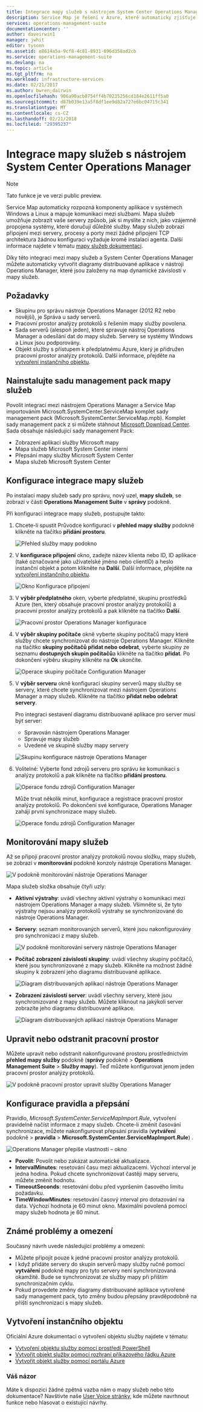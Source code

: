 ```yaml
---
title: Integrace mapy služeb s nástrojem System Center Operations Manager | Microsoft Docs
description: Service Map je řešení v Azure, které automaticky zjišťuje komponenty aplikací v systémech Windows a Linux a mapuje komunikace mezi těmito službami. Tento článek popisuje pomocí mapy služeb pro automatické vytvoření diagramy distribuované aplikace v nástroji Operations Manager.
services: operations-management-suite
documentationcenter: ''
author: daveirwin1
manager: jwhit
editor: tysonn
ms.assetid: e8614a5a-9cf8-4c81-8931-896d358ad2cb
ms.service: operations-management-suite
ms.devlang: na
ms.topic: article
ms.tgt_pltfrm: na
ms.workload: infrastructure-services
ms.date: 02/21/2017
ms.author: bwren;dairwin
ms.openlocfilehash: 906a90acb8754ff4b70235256cd184e2611ff5a0
ms.sourcegitcommit: d87b039e13a5f8df1ee9d82a727e6bc04715c341
ms.translationtype: MT
ms.contentlocale: cs-CZ
ms.lasthandoff: 02/21/2018
ms.locfileid: "29395237"
---
```

# <a name="service-map-integration-with-system-center-operations-manager"></a>Integrace mapy služeb s nástrojem System Center Operations Manager
  > [!NOTE]
  > Tato funkce je ve verzi public preview.
  > 
  
Service Map automaticky rozpozná komponenty aplikace v systémech Windows a Linux a mapuje komunikaci mezi službami. Mapa služeb umožňuje zobrazit vaše servery způsob, jak si myslíte z nich, jako vzájemně propojena systémy, které doručují důležité služby. Mapy služeb zobrazí připojení mezi servery, procesy a porty mezi žádné připojení TCP architektura žádnou konfiguraci vyžaduje kromě instalaci agenta. Další informace najdete v tématu [mapy služeb dokumentaci](operations-management-suite-service-map.md).

Díky této integraci mezi mapy služeb a System Center Operations Manager můžete automaticky vytvořit diagramy distribuované aplikace v nástroji Operations Manager, které jsou založeny na map dynamické závislostí v mapy služeb.

## <a name="prerequisites"></a>Požadavky
* Skupinu pro správu nástroje Operations Manager (2012 R2 nebo novější), je Správa u sady serverů.
* Pracovní prostor analýzy protokolů s řešením mapy služby povolena.
* Sada serverů (alespoň jeden), které spravuje nástroj Operations Manager a odesílání dat do mapy služeb. Servery se systémy Windows a Linux jsou podporovány.
* Objekt služby s přístupem k předplatnému Azure, který je přidružen pracovní prostor analýzy protokolů. Další informace, přejděte na [vytvoření instančního objektu](#creating-a-service-principal).

## <a name="install-the-service-map-management-pack"></a>Nainstalujte sadu management pack mapy služeb
Povolit integraci mezi nástrojem Operations Manager a Service Map importováním Microsoft.SystemCenter.ServiceMap komplet sady management pack (Microsoft.SystemCenter.ServiceMap.mpb). Komplet sady management pack z si můžete stáhnout [Microsoft Download Center](https://www.microsoft.com/download/details.aspx?id=55763). Sada obsahuje následující sady management Pack:
* Zobrazení aplikací služby Microsoft mapy
* Mapa služeb Microsoft System Center interní
* Přepsání mapy služby Microsoft System Center
* Mapa služeb Microsoft System Center

## <a name="configure-the-service-map-integration"></a>Konfigurace integrace mapy služeb
Po instalaci mapy služeb sady pro správu, nový uzel, **mapy služeb**, se zobrazí v části **Operations Management Suite** v **správy** podokně. 

Při konfiguraci integrace mapy služeb, postupujte takto:

1. Chcete-li spustit Průvodce konfigurací v **přehled mapy služby** podokně klikněte na tlačítko **přidání prostoru**.  

    ![Přehled služby mapy podokno](media/oms-service-map/scom-configuration.png)

2. V **konfigurace připojení** okno, zadejte název klienta nebo ID, ID aplikace (také označované jako uživatelské jméno nebo clientID) a heslo instanční objekt a potom klikněte na **Další**. Další informace, přejděte na [vytvoření instančního objektu](#creating-a-service-principal).

    ![Okno Konfigurace připojení](media/oms-service-map/scom-config-spn.png)

3. V **výběr předplatného** oken, vyberte předplatné, skupinu prostředků Azure (ten, který obsahuje pracovní prostor analýzy protokolů) a pracovní prostor analýzy protokolů a pak klikněte na tlačítko **Další**.

    ![Pracovní prostor Operations Manager konfigurace](media/oms-service-map/scom-config-workspace.png)

4. V **výběr skupiny počítače** okně vyberte skupiny počítačů mapy které služby chcete synchronizovat do nástroje Operations Manager. Klikněte na tlačítko **skupiny počítačů přidat nebo odebrat**, vyberte skupiny ze seznamu **dostupných skupin počítačů**a klikněte na tlačítko **přidat**.  Po dokončení výběru skupiny klikněte na **Ok** ukončíte.
    
    ![Operace skupiny počítače Configuration Manager](media/oms-service-map/scom-config-machine-groups.png)
    
5. V **výběr serveru** okně konfiguraci skupiny serverů mapy služby se servery, které chcete synchronizovat mezi nástrojem Operations Manager a mapy služeb. Klikněte na tlačítko **přidat nebo odebrat servery**.   
    
    Pro integraci sestavení diagramu distribuované aplikace pro server musí být server:

    * Spravován nástrojem Operations Manager
    * Spravuje mapy služeb
    * Uvedené ve skupině služby mapy servery

    ![Skupinu konfigurace nástroje Operations Manager](media/oms-service-map/scom-config-group.png)

6. Volitelné: Vyberte fond zdrojů serveru pro správu ke komunikaci s analýzy protokolů a pak klikněte na tlačítko **přidání prostoru**.

    ![Operace fondu zdrojů Configuration Manager](media/oms-service-map/scom-config-pool.png)

    Může trvat několik minut, konfigurace a registrace pracovní prostor analýzy protokolů. Po dokončení své konfigurace, Operations Manager zahájí první synchronizace mapy služeb.

    ![Operace fondu zdrojů Configuration Manager](media/oms-service-map/scom-config-success.png)


## <a name="monitor-service-map"></a>Monitorování mapy služeb
Až se připojí pracovní prostor analýzy protokolů novou složku, mapy služeb, se zobrazí v **monitorování** podokně konzoly nástroje Operations Manager.

![V podokně monitorování nástroje Operations Manager](media/oms-service-map/scom-monitoring.png)

Mapa služeb složka obsahuje čtyři uzly:
* **Aktivní výstrahy**: uvádí všechny aktivní výstrahy o komunikaci mezi nástrojem Operations Manager a mapy služeb.  Všimněte si, že tyto výstrahy nejsou analýzy protokolů výstrahy se synchronizované do nástroje Operations Manager. 

* **Servery**: seznam monitorovaných serverů, které jsou nakonfigurovány pro synchronizaci z mapy služeb.

    ![V podokně monitorování servery nástroje Operations Manager](media/oms-service-map/scom-monitoring-servers.png)

* **Počítač zobrazení závislostí skupiny**: uvádí všechny skupiny počítačů, které jsou synchronizované z mapy služeb. Klikněte na možnost žádné skupiny k zobrazení jeho diagramu distribuované aplikace.

    ![Diagram distribuovaných aplikací nástroje Operations Manager](media/oms-service-map/scom-group-dad.png)

* **Zobrazení závislostí server**: uvádí všechny servery, které jsou synchronizované z mapy služeb. Můžete kliknout na jakýkoli server zobrazíte jeho diagramu distribuované aplikace.

    ![Diagram distribuovaných aplikací nástroje Operations Manager](media/oms-service-map/scom-dad.png)

## <a name="edit-or-delete-the-workspace"></a>Upravit nebo odstranit pracovní prostor
Můžete upravit nebo odstranit nakonfigurované prostoru prostřednictvím **přehled mapy služby** podokně (**správy** podokně > **Operations Management Suite**  >  **Služby mapy**). Teď můžete konfigurovat jenom jeden pracovní prostor analýzy protokolů.

![V podokně pracovní prostor upravit služby Operations Manager](media/oms-service-map/scom-edit-workspace.png)

## <a name="configure-rules-and-overrides"></a>Konfigurace pravidla a přepsání
Pravidlo, _Microsoft.SystemCenter.ServiceMapImport.Rule_, vytvoření pravidelně načíst informace z mapy služeb. Chcete-li změnit časování synchronizace, můžete nakonfigurovat přepsání pravidla (**vytváření** podokně > **pravidla** > **Microsoft.SystemCenter.ServiceMapImport.Rule**) .

![Operations Manager přepíše vlastnosti – okno](media/oms-service-map/scom-overrides.png)

* **Povolit**: Povolit nebo zakázat automatické aktualizace. 
* **IntervalMinutes**: resetování času mezi aktualizacemi. Výchozí interval je jedna hodina. Pokud chcete synchronizovat častěji mapy serveru, můžete změnit hodnotu.
* **TimeoutSeconds**: resetování dobu před vypršením časového limitu požadavku. 
* **TimeWindowMinutes**: resetování časový interval pro dotazování na data. Výchozí hodnota je 60 minut okno. Maximální povolená pomocí mapy služeb hodnota je 60 minut.

## <a name="known-issues-and-limitations"></a>Známé problémy a omezení

Současný návrh uvede následující problémy a omezení:
* Můžete připojit pouze k jedné pracovní prostor analýzy protokolů.
* I když přidáte servery do skupin serverů mapy služby ručně pomocí **vytváření** podokně mapy pro tyto servery není synchronizovaná okamžitě.  Bude se synchronizovat ze služby mapy při příštím synchronizačním cyklu.
* Pokud provedete změny diagramy distribuované aplikace vytvořené sady management pack, tyto změny budou přepsány pravděpodobně na příští synchronizaci s mapy služeb.

## <a name="create-a-service-principal"></a>Vytvoření instančního objektu
Oficiální Azure dokumentaci o vytvoření objektu služby najdete v tématu:
* [Vytvoření objektu služby pomocí prostředí PowerShell](https://docs.microsoft.com/azure/azure-resource-manager/resource-group-authenticate-service-principal)
* [Vytvořit objekt služby pomocí rozhraní příkazového řádku Azure](https://docs.microsoft.com/azure/azure-resource-manager/resource-group-authenticate-service-principal-cli)
* [Vytvořit objekt služby pomocí portálu Azure](https://docs.microsoft.com/azure/azure-resource-manager/resource-group-create-service-principal-portal)

### <a name="feedback"></a>Váš názor
Máte k dispozici žádné zpětná vazba nám o mapy služeb nebo této dokumentace? Navštivte naše [User Voice stránky](https://feedback.azure.com/forums/267889-log-analytics/category/184492-service-map), kde můžete navrhnout funkce nebo hlasovat o existující návrhy.
